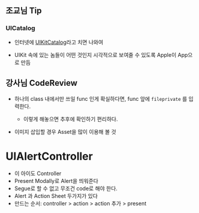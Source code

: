 ## 조교님 Tip

### UICatalog

- 인터넷에 [UIKitCatalog](https://developer.apple.com/library/content/samplecode/UICatalog/Introduction/Intro.html)라고 치면 나와여 

- UIKit 속에 있는 놈들이 어떤 것인지 시각적으로 보여줄 수 있도록 Apple이 App으로 만듬


## 강사님 CodeReview

- 하나의 class 내에서만 쓰일 func 인게 확실하다면, func 앞에  `fileprivate` 를 입력한다.
	- 이렇게 해놓으면 추후에 확인하기 편리하다.

- 이미지 삽입할 경우 Asset을 많이 이용해 볼 것


# UIAlertController

- 이 아이도 Controller
- Present Modally로 Alert을 띄워준다
- Segue로 할 수 없고 무조건 code로 해야 한다.
- Alert 과 Action Sheet 두가지가 있다
- 만드는 순서: controller > action > action 추가 > present















